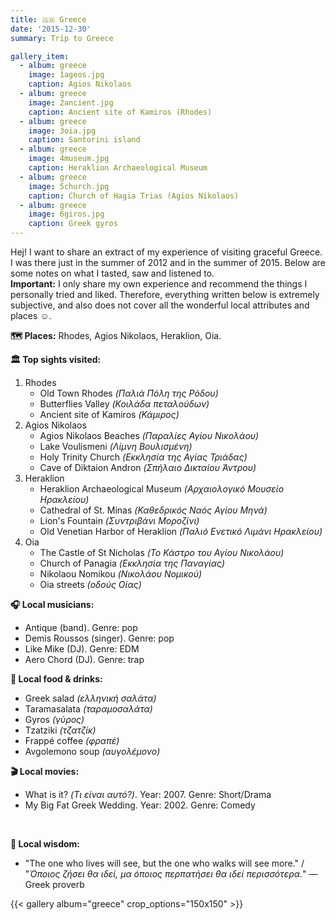 ```yaml
---
title: 🇬🇷 Greece
date: '2015-12-30'
summary: Trip to Greece

gallery_item:
  - album: greece
    image: 1ageos.jpg
    caption: Agios Nikolaos
  - album: greece
    image: 2ancient.jpg
    caption: Ancient site of Kamiros (Rhodes)
  - album: greece
    image: 3oia.jpg
    caption: Santorini island
  - album: greece
    image: 4museum.jpg
    caption: Heraklion Archaeological Museum
  - album: greece
    image: 5church.jpg
    caption: Church of Hagia Trias (Agios Nikolaos)
  - album: greece
    image: 6giros.jpg
    caption: Greek gyros
---
```

Hej! I want to share an extract of my experience of visiting graceful Greece. I was there just in the summer of 2012 and in the summer of 2015. Below are some notes on what I tasted, saw and listened to.<br>
<b>Important:</b> I only share my own experience and recommend the things I personally tried and liked. Therefore, everything written below is extremely subjective, and also does not cover all the wonderful local attributes and places ☺️.

<b>🗺 Places:</b> Rhodes, Agios Nikolaos, Heraklion, Oia.<br>

<b>🏛 Top sights visited: </b>
1. Rhodes
    - Old Town Rhodes <i>(Παλιά Πόλη της Ρόδου)</i>
    - Butterflies Valley <i>(Κοιλάδα πεταλούδων)</i>
    - Ancient site of Kamiros <i>(Κάμιρος)</i>
2. Agios Nikolaos
    - Agios Nikolaos Beaches <i>(Παραλίες Αγίου Νικολάου)</i>
    - Lake Voulismeni <i>(Λίμνη Βουλισμένη)</i>
    - Holy Trinity Church <i>(Εκκλησία της Αγίας Τριάδας)</i>
    - Cave of Diktaion Andron <i>(Σπήλαιο Δικταίου Άντρου)</i>  
3. Heraklion
    - Heraklion Archaeological Museum <i>(Αρχαιολογικό Μουσείο Ηρακλείου)</i>
    - Cathedral of St. Minas <i>(Καθεδρικός Ναός Αγίου Μηνά)</i>
    - Lion's Fountain <i>(Συντριβάνι Μοροζίνι)</i>
    - Old Venetian Harbor of Heraklion <i>(Παλιό Ενετικό Λιμάνι Ηρακλείου)</i>
4. Oia 
    - The Castle of St Nicholas <i>(Το Κάστρο του Αγίου Νικολάου)</i>
    - Church of Panagia <i>(Εκκλησία της Παναγίας)</i>
    - Nikolaou Nomikou <i>(Νικολάου Νομικού)</i>
    - Oia streets <i>(οδούς Οίας)</i>  

<b>🎧 Local musicians: </b>
- Antique (band). Genre: pop
- Demis Roussos (singer). Genre: pop
- Like Mike (DJ). Genre: EDM
- Aero Chord (DJ). Genre: trap

<b>🥘 Local food & drinks: </b>
- Greek salad <i>(ελληνική σαλάτα)</i>
- Taramasalata <i>(ταραμοσαλάτα)</i>
- Gyros <i>(γύρος)</i>
- Tzatziki <i>(τζατζίκ)</i>
- Frappé coffee <i>(φραπέ)</i>
- Avgolemono soup <i>(αυγολέμονο)</i>

<b>🎬 Local movies:</b>
- What is it? <i>(Τι είναι αυτό?)</i>. Year: 2007. Genre: Short/Drama
- My Big Fat Greek Wedding. Year: 2002. Genre: Comedy
<br>

<b>🦉 Local wisdom:</b>
- "The one who lives will see, but the one who walks will see more." / "<i>Όποιος ζήσει θα ιδεί, μα όποιος περπατήσει θα ιδεί περισσότερα.</i>" — Greek proverb

{{< gallery album="greece" crop_options="150x150" >}}
   

